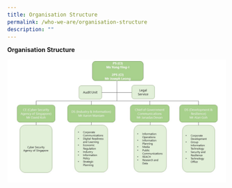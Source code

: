 ```yaml
---
title: Organisation Structure
permalink: /who-we-are/organisation-structure
description: ""
---
```

**Organisation Structure**


![Alt text for image on Isomer site](/images/OrgStructure.jpg)